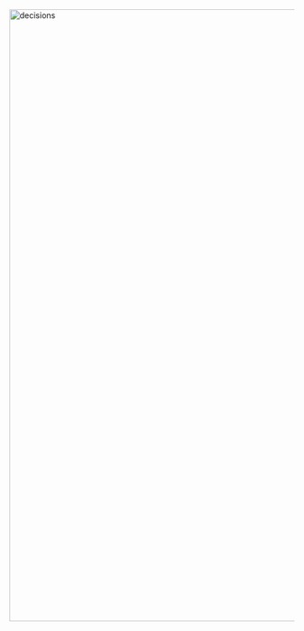 <img width="1920" height="1080" alt="decisions" src="https://github.com/user-attachments/assets/070fb5a4-8b7d-4d04-93bf-b79ad02c6187" />
